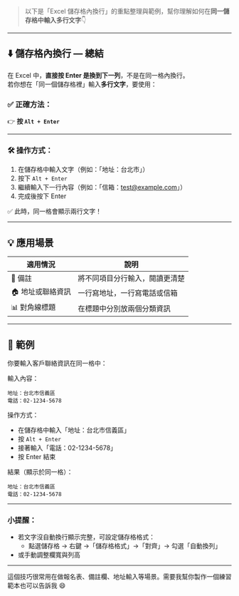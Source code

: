 > 以下是「Excel 儲存格內換行」的重點整理與範例，幫你理解如何在**同一儲存格中輸入多行文字**👇

---

## ⬇️ 儲存格內換行 — 總結

在 Excel 中，**直接按 Enter 是換到下一列**，不是在同一格內換行。  
若你想在「同一個儲存格裡」輸入**多行文字**，要使用：

### ✅ 正確方法：  
👉 **按 `Alt + Enter`**

---

### 🛠️ 操作方式：

1. 在儲存格中輸入文字（例如：「地址：台北市」）
2. 按下 `Alt + Enter`
3. 繼續輸入下一行內容（例如：「信箱：test@example.com」）
4. 完成後按下 Enter

✅ 此時，同一格會顯示兩行文字！

---

## 💡 應用場景

| 適用情況         | 說明                                 |
|------------------|--------------------------------------|
| 📝 備註           | 將不同項目分行輸入，閱讀更清楚       |
| 🏠 地址或聯絡資訊 | 一行寫地址，一行寫電話或信箱         |
| 📊 對角線標題     | 在標題中分別放兩個分類資訊           |

---

## 🎯 範例

你要輸入客戶聯絡資訊在同一格中：

輸入內容：

```
地址：台北市信義區
電話：02-1234-5678
```

操作方式：
- 在儲存格中輸入「地址：台北市信義區」
- 按 `Alt + Enter`
- 接著輸入「電話：02-1234-5678」
- 按 Enter 結束

結果（顯示於同一格）：

```
地址：台北市信義區
電話：02-1234-5678
```

---

### 小提醒：

- 若文字沒自動換行顯示完整，可設定儲存格格式：
  - 點選儲存格 → 右鍵 →「儲存格格式」→「對齊」→ 勾選「自動換列」
- 或手動調整欄寬與列高

---

這個技巧很常用在做報名表、備註欄、地址輸入等場景。需要我幫你製作一個練習範本也可以告訴我 😄